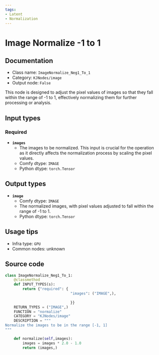```yaml
---
tags:
- Latent
- Normalization
---
```


# Image Normalize -1 to 1
## Documentation
- Class name: `ImageNormalize_Neg1_To_1`
- Category: `KJNodes/image`
- Output node: `False`

This node is designed to adjust the pixel values of images so that they fall within the range of -1 to 1, effectively normalizing them for further processing or analysis.
## Input types
### Required
- **`images`**
    - The images to be normalized. This input is crucial for the operation as it directly affects the normalization process by scaling the pixel values.
    - Comfy dtype: `IMAGE`
    - Python dtype: `torch.Tensor`
## Output types
- **`image`**
    - Comfy dtype: `IMAGE`
    - The normalized images, with pixel values adjusted to fall within the range of -1 to 1.
    - Python dtype: `torch.Tensor`
## Usage tips
- Infra type: `GPU`
- Common nodes: unknown


## Source code
```python
class ImageNormalize_Neg1_To_1:
    @classmethod
    def INPUT_TYPES(s):
        return {"required": { 
                              "images": ("IMAGE",),
    
                              }}
    RETURN_TYPES = ("IMAGE",)
    FUNCTION = "normalize"
    CATEGORY = "KJNodes/image"
    DESCRIPTION = """
Normalize the images to be in the range [-1, 1]  
"""

    def normalize(self,images):
        images = images * 2.0 - 1.0
        return (images,)

```
